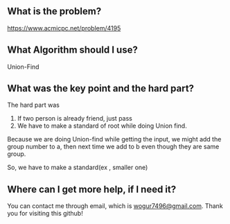 ## What is the problem?

<https://www.acmicpc.net/problem/4195>

## What Algorithm should I use?

Union-Find

## What was the key point and the hard part?

The hard part was 

1. If two person is already friend, just pass
2. We have to make a standard of root while doing Union find.

Because we are doing Union-find while getting the input, we might add the group number to a, then next time we add to b 
even though they are same group.

So, we have to make a standard(ex , smaller one)

## Where can I get more help, if I need it?

You can contact me through email, which is wogur7496@gmail.com.
Thank you for visiting this github!

